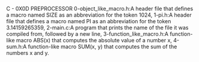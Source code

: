 C - 0X0D PREPROCESSOR
0-object_like_macro.h:A header file that defines a macro named SIZE as an abbreviation for the token 1024, 1-pi.h:A header file that defines a macro named PI as an abbreviation for the token 3.14159265359, 2-main.c:A program that prints the name of the file it was compiled from, followed by a new line, 3-function_like_macro.h:A function-like macro ABS(x) that computes the absolute value of a number x, 4-sum.h:A function-like macro SUM(x, y) that computes the sum of the numbers x and y.
